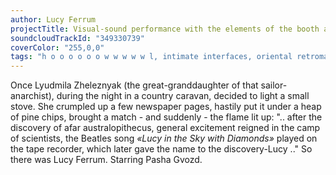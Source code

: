 ```yaml
---
author: Lucy Ferrum
projectTitle: Visual-sound performance with the elements of the booth and the spoken word
soundcloudTrackId: "349330739"
coverColor: "255,0,0"
tags: "h o o o o o o w w w w w l, intimate interfaces, oriental retromania, practices of ourselves, extensions, pharmachoreography, political dancefloor, terror of relationship, great stone, rhythm"
---
```


Once Lyudmila Zheleznyak (the great-granddaughter of that sailor-anarchist), during the night in a country caravan, decided to light a small stove. She crumpled up a few newspaper pages, hastily put it under a heap of pine chips, brought a match - and suddenly - the flame lit up:
".. after the discovery of afar australopithecus, general excitement reigned in the camp of scientists, the Beatles song _«Lucy in the Sky with Diamonds»_ played on the tape recorder, which later gave the name to the discovery-Lucy .."
So there was Lucy Ferrum. Starring Pasha Gvozd.
